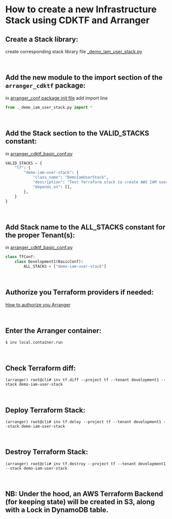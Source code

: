 # How to create a new Infrastructure Stack using CDKTF and Arranger

## Create a Stack library:

create corresponding stack library file [_demo_iam_user_stack.py](../../python3/packages/arranger_cdktf/arranger_cdktf/tf/arranger_terraform_stacks/_demo_iam_user_stack.py)

<br>

## Add the new module to the import section of the `arranger_cdktf` package:

in [arranger_conf package init file](../../python3/packages/arranger_cdktf/arranger_cdktf/tf/arranger_terraform_stacks/__init__.py) add import line

```python
from ._demo_iam_user_stack.py import *
```

<br>

## Add the Stack section to the VALID_STACKS constant:

in [arranger_cdktf_basic_conf.py](../../python3/packages/arranger_conf/arranger_conf/basic_cdktf_conf/arranger_cdktf_basic_conf.py)

```python
VALID_STACKS = {
    "tf": {
        "demo-iam-user-stack": {
            "class_name": "DemoIamUserStack",
            "description": "Test Terraform stack to create AWS IAM user.",
            "depends_on": [],
        },
    }
}
```

<br>

## Add Stack name to the ALL_STACKS constant for the proper Tenant(s):

in [arranger_cdktf_basic_conf.py](../../python3/packages/arranger_conf/arranger_conf/arranger_cdktf_conf.py)

```python
class TfConf:
    class Development1(BasicConf):
        ALL_STACKS = ["demo-iam-user-stack"]
```

<br>

## Authorize you Terraform providers if needed:

[How to authorize you Arranger](AUTHORIZATION.md)

<br>

## Enter the Arranger container:

```shell
$ inv local.container.run
```

<br>

## Check Terraform diff:

```shell
(arranger) root@cli# inv tf.diff --project tf --tenant development1 --stack demo-iam-user-stack
```

<br>

## Deploy Terraform Stack:

```shell
(arranger) root@cli# inv tf.deloy --project tf --tenant development1 --stack demo-iam-user-stack
```

<br>

## Destroy Terraform Stack:

```shell
(arranger) root@cli# inv tf.destroy --project tf --tenant development1 --stack demo-iam-user-stack
```
<br>

## NB: Under the hood, an AWS Terraform Backend (for keeping state) will be created in S3, along with a Lock in DynamoDB table.

